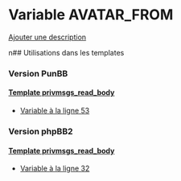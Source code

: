 # Variable AVATAR_FROM
[Ajouter une description](https://fa-tvars.appspot.com/AVATAR_FROM)

n## Utilisations dans les templates

### Version PunBB

#### [Template privmsgs_read_body](punbb/privmsgs_read_body.md)
* [Variable à la ligne 53](../punbb/privmsgs_read_body.tpl#L53)

### Version phpBB2

#### [Template privmsgs_read_body](subsilver/privmsgs_read_body.md)
* [Variable à la ligne 32](../subsilver/privmsgs_read_body.tpl#L32)